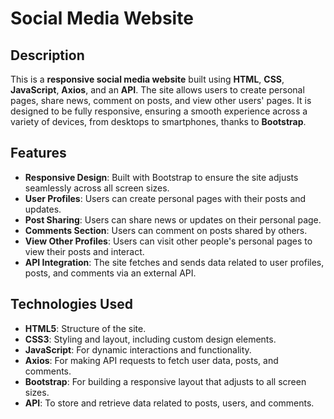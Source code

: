 # Social Media Website

## Description
This is a **responsive social media website** built using **HTML**, **CSS**, **JavaScript**, **Axios**, and an **API**. The site allows users to create personal pages, share news, comment on posts, and view other users' pages. It is designed to be fully responsive, ensuring a smooth experience across a variety of devices, from desktops to smartphones, thanks to **Bootstrap**.

## Features
- **Responsive Design**: Built with Bootstrap to ensure the site adjusts seamlessly across all screen sizes.
- **User Profiles**: Users can create personal pages with their posts and updates.
- **Post Sharing**: Users can share news or updates on their personal page.
- **Comments Section**: Users can comment on posts shared by others.
- **View Other Profiles**: Users can visit other people's personal pages to view their posts and interact.
- **API Integration**: The site fetches and sends data related to user profiles, posts, and comments via an external API.
  
## Technologies Used
- **HTML5**: Structure of the site.
- **CSS3**: Styling and layout, including custom design elements.
- **JavaScript**: For dynamic interactions and functionality.
- **Axios**: For making API requests to fetch user data, posts, and comments.
- **Bootstrap**: For building a responsive layout that adjusts to all screen sizes.
- **API**: To store and retrieve data related to posts, users, and comments.
